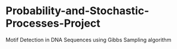 # Probability-and-Stochastic-Processes-Project
Motif Detection in DNA Sequences using Gibbs Sampling algorithm
